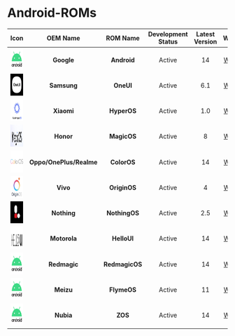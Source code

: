 # Android-ROMs

|                          Icon                          |        OEM Name         |    ROM Name    | Development Status | Latest Version |   Website   |
| :----------------------------------------------------: | :---------------------: | :------------: | :----------------: | :------------: | :---------: |
|  <img src="Icons/Android.png" width="50" height="50">  |       **Google**        |  **Android**   |       Active       |       14       | [Website]() |
|   <img src="Icons/OneUI.png" width="50" height="50">   |       **Samsung**       |   **OneUI**    |       Active       |      6.1       | [Website]() |
|  <img src="Icons/HyperOS.png" width="50" height="50">  |       **Xiaomi**        |  **HyperOS**   |       Active       |      1.0       | [Website]() |
|  <img src="Icons/MagicOS.png" width="50" height="50">  |        **Honor**        |  **MagicOS**   |       Active       |       8        | [Website]() |
|  <img src="Icons/ColorOS.png" width="50" height="50">  | **Oppo/OnePlus/Realme** |  **ColorOS**   |       Active       |       14       | [Website]() |
| <img src="Icons/OriginOS.png" width="50" height="50">  |        **Vivo**         |  **OriginOS**  |       Active       |       4        | [Website]() |
| <img src="Icons/NothingOS.png" width="50" height="50"> |       **Nothing**       | **NothingOS**  |       Active       |      2.5       | [Website]() |
|  <img src="Icons/HelloUI.png" width="50" height="50">  |      **Motorola**       |  **HelloUI**   |       Active       |       14       | [Website]() |
|  <img src="Icons/Android.png" width="50" height="50">  |      **Redmagic**       | **RedmagicOS** |       Active       |       14       | [Website]() |
|  <img src="Icons/Android.png" width="50" height="50">  |        **Meizu**        |  **FlymeOS**   |       Active       |       11       | [Website]() |
|  <img src="Icons/Android.png" width="50" height="50">  |        **Nubia**        |    **ZOS**     |       Active       |       14       | [Website]() |
